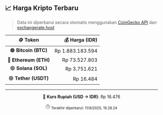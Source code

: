 

<!-- HARGA_KRIPTO -->
## 📈 Harga Kripto Terbaru

> Data ini diperbarui secara otomatis menggunakan [CoinGecko API](https://www.coingecko.com/) dan [exchangerate.host](https://exchangerate.host/)

<div align="center">

| 🪙 Token | 💰 Harga (IDR) |
|:------:|---------------:|
| 🟠 **Bitcoin (BTC)**   | Rp 1.883.183.594 |
| 🔵 **Ethereum (ETH)**  | Rp 73.527.803 |
| 🟣 **Solana (SOL)**    | Rp 3.751.621 |
| 🟢 **Tether (USDT)**   | Rp 16.484 |

---

💱 **Kurs Rupiah (USD → IDR)**: Rp 16.476

🕒 <sub>Terakhir diperbarui: 11/9/2025, 19.28.24</sub>

</div>
<!-- /HARGA_KRIPTO -->